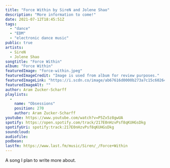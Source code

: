 ```yaml
---
title: "Force Within by SireN and Jolene Shao"
description: "More information to come!"
date: 2021-07-12T18:45:51Z
tags:
  - "dance"
  - "EDM"
  - "electronic dance music"
public: true
artists:
  - SireN
  - Jolene Shao
songtitle: "Force Within"
album: "Force Within"
featuredImage: "force-within.jpeg"
featuredImageCredit: "Image is used from album for review purposes."
featuredImageLink: "https://i.scdn.co/image/ab67616d0000b273a7c15c60264268390c527e49"
featuredImageAlt: ""
author: Aram Zucker-Scharff
playlists:
  -
    name: "Obsessions"
    position: 270
    author: Aram Zucker-Scharff
youtube: https://www.youtube.com/watch?v=P5Zx5z8gwUA
spotify: https://open.spotify.com/track/217E0nHzvPsf8qKUHGsDkg
spotifyUri: spotify:track:217E0nHzvPsf8qKUHGsDkg
soundcloud:
audiofile:
podbean:
lastfm: https://www.last.fm/music/Siren/_/Force+Within
---
```


A song I plan to write more about.
		